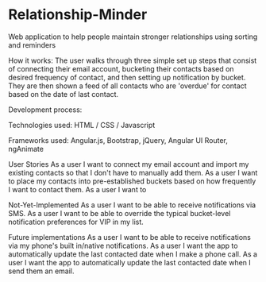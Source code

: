 # Relationship-Minder
Web application to help people maintain stronger relationships using sorting and reminders

How it works:
The user walks through three simple set up steps that consist of connecting their email account, bucketing their contacts based on desired frequency of contact, and then setting up notification by bucket. They are then shown a feed of all contacts who are 'overdue' for contact based on the date of last contact.

Development process:

Technologies used: HTML / CSS / Javascript

Frameworks used: Angular.js, Bootstrap, jQuery, Angular UI Router, ngAnimate

User Stories
As a user I want to connect my email account and import my existing contacts so that I don't have to manually add them.
As a user I want to place my contacts into pre-established buckets based on how frequently I want to contact them.
As a user I want to

Not-Yet-Implemented
As a user I want to be able to receive notifications via SMS.
As a user I want to be able to override the typical bucket-level notification preferences for VIP in my list.

Future implementations
As a user I want to be able to receive notifications via my phone's built in/native notifications.
As a user I want the app to automatically update the last contacted date when I make a phone call.
As a user I want the app to automatically update the last contacted date when I send them an email.
